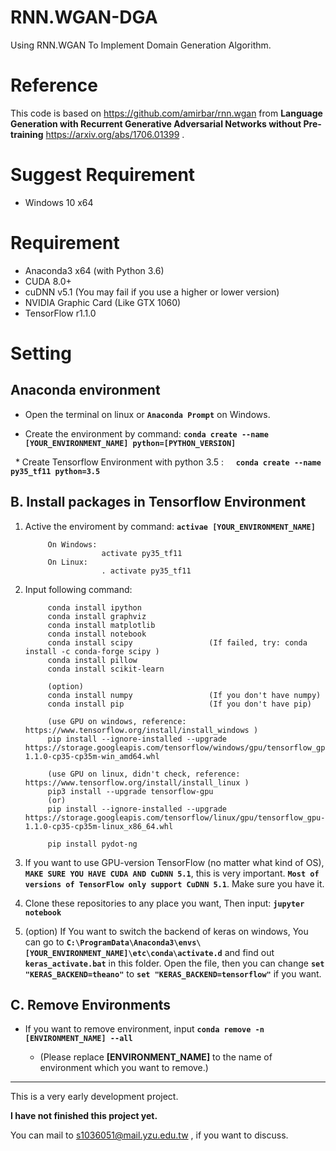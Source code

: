 # RNN.WGAN-DGA
Using RNN.WGAN To Implement Domain Generation Algorithm.

# Reference
This code is based on https://github.com/amirbar/rnn.wgan from **Language Generation with Recurrent Generative Adversarial Networks without Pre-training** https://arxiv.org/abs/1706.01399  .

# Suggest Requirement
* Windows 10 x64

# Requirement
* Anaconda3 x64 (with Python 3.6)
* CUDA 8.0+
* cuDNN v5.1 (You may fail if you use a higher or lower version)
* NVIDIA Graphic Card (Like GTX 1060)
* TensorFlow r1.1.0

# Setting

## Anaconda environment

* Open the terminal on linux or **`Anaconda Prompt`** on Windows. 

* Create the environment by command: **`conda create --name [YOUR_ENVIRONMENT_NAME] python=[PYTHON_VERSION]`**

   * Create Tensorflow Environment with python 3.5 :     **`conda create --name py35_tf11 python=3.5`**


## B. Install packages in Tensorflow Environment

1. Active the enviroment by command: **`activae [YOUR_ENVIRONMENT_NAME]`**

            On Windows:
                        activate py35_tf11
            On Linux:
                        . activate py35_tf11
    
2. Input following command:

            conda install ipython
            conda install graphviz
            conda install matplotlib
            conda install notebook
            conda install scipy                 (If failed, try: conda install -c conda-forge scipy )
            conda install pillow
            conda install scikit-learn
            
            (option)
            conda install numpy                 (If you don't have numpy)
            conda install pip                   (If you don't have pip)
            
            (use GPU on windows, reference: https://www.tensorflow.org/install/install_windows )
            pip install --ignore-installed --upgrade https://storage.googleapis.com/tensorflow/windows/gpu/tensorflow_gpu-1.1.0-cp35-cp35m-win_amd64.whl
            
            (use GPU on linux, didn't check, reference: https://www.tensorflow.org/install/install_linux )
            pip3 install --upgrade tensorflow-gpu
            (or)
            pip install --ignore-installed --upgrade https://storage.googleapis.com/tensorflow/linux/gpu/tensorflow_gpu-1.1.0-cp35-cp35m-linux_x86_64.whl

            pip install pydot-ng  


3. If you want to use GPU-version TensorFlow (no matter what kind of OS), **`MAKE SURE YOU HAVE CUDA AND CuDNN 5.1`**, this is very important. **`Most of versions of TensorFlow only support CuDNN 5.1`**. Make sure you have it.

4. Clone these repositories to any place you want, Then input: **`jupyter notebook`** 

5. (option) If You want to switch the backend of keras on windows, You can go to **`C:\ProgramData\Anaconda3\envs\[YOUR_ENVIRONMENT_NAME]\etc\conda\activate.d`** and find out **`keras_activate.bat`** in this folder. Open the file, then you can change **`set "KERAS_BACKEND=theano"`** to **`set "KERAS_BACKEND=tensorflow"`** if you want.

## C. Remove Environments

* If you want to remove environment, input **`conda remove -n [ENVIRONMENT_NAME] --all`**

   * (Please replace **[ENVIRONMENT_NAME]** to the name of environment which you want to remove.)

-----

This is a very early development project. 

**I have not finished this project yet.**

You can mail to s1036051@mail.yzu.edu.tw , if you want to discuss.
